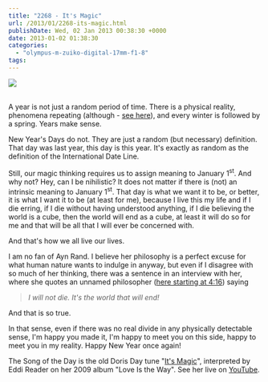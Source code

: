 ```yaml
---
title: "2268 - It's Magic"
url: /2013/01/2268-its-magic.html
publishDate: Wed, 02 Jan 2013 00:38:30 +0000
date: 2013-01-02 01:38:30
categories: 
  - "olympus-m-zuiko-digital-17mm-f1-8"
tags: 
---
```

<div class="container">
<div class="center"><a target="_blank" href="https://d25zfm9zpd7gm5.cloudfront.net/1200x1200/2013/20130101_200009_lr.jpg"><img src="https://d25zfm9zpd7gm5.cloudfront.net/0600x0600/2013/20130101_200009_lr.jpg" /></a></div>
</div>
<br />

A year is not just a random period of time. There is a physical reality, phenomena repeating (although - <a href="http://what-if.xkcd.com/26/" target="_blank">see here</a>), and every winter is followed by a spring. Years make sense. 

New Year's Days do not. They are just a random (but necessary) definition. That day was last year, this day is this year. It's exactly as random as the definition of the International Date Line.

Still, our magic thinking requires us to assign meaning to January 1<sup>st</sup>. And why not? Hey, can I be nihilistic? It does not matter if there is (not) an intrinsic meaning to January 1<sup>st</sup>. That day is what we want it to be, or better, it is what I want it to be (at least for me), because I live this my life and if I die erring, if I die without having understood anything, if I die believing the world is a cube, then the world will end as a cube, at least it will do so for me and that will be all that I will ever be concerned with. 

And that's how we all live our lives.

I am no fan of Ayn Rand. I believe her philosophy is a perfect excuse for what human nature wants to indulge in anyway, but even if I disagree with so much of her thinking, there was a sentence in an interview with her, where she quotes an unnamed philosopher (<a href="http://www.youtube.com/watch?v=n-kXok4tznU" target="_blank">here starting at 4:16</a>) saying 

<blockquote><em>I will not die. It's the world that will end!</em></blockquote>

 And that is so true.

In that sense, even if there was no real divide in any physically detectable sense, I'm happy you made it, I'm happy to meet you on this side, happy to meet you in my reality. Happy New Year once again!

The Song of the Day is the old Doris Day tune "<a href="http://www.lyricsmode.com/lyrics/e/eddi_reader/its_magic.html" target="_blank">It's Magic</a>", interpreted by Eddi Reader on her 2009 album "Love Is the Way". See her live on <a href="http://www.youtube.com/watch?v=Ds--9aM_7E8" target="_blank">YouTube</a>.
